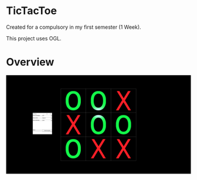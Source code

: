 # TicTacToe

Created for a compulsory in my first semester (1 Week). 

This project uses OGL.

# Overview
<div style='float: center'>
  <img style='width: 1024px' src="/Images/Overview.png"></img>
</div>
